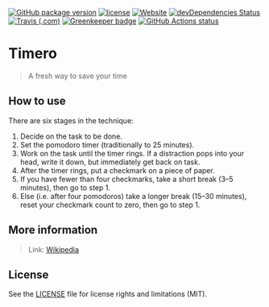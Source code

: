 [![GitHub package version](https://img.shields.io/github/package-json/v/adorade/timero.svg?color=green&logo=github)](https://github.com/adorade/timero/blob/master/package.json)
[![license](https://img.shields.io/github/license/adorade/timero.svg)](https://mit-license.org)
[![Website](https://img.shields.io/website/https/timero.adorade.ro.svg?logo=google-chrome)](https://timero.adorade.ro/)
[![devDependencies Status](https://img.shields.io/david/dev/adorade/timero.svg)](https://david-dm.org/adorade/timero?type=dev)
[![Travis (.com)](https://img.shields.io/travis/com/adorade/timero?logo=travis)](https://travis-ci.com/adorade/timero)
[![Greenkeeper badge](https://badges.greenkeeper.io/adorade/timero.svg)](https://greenkeeper.io/)
[![GitHub Actions status](https://github.com/adorade/timero/workflows/Node%20CI/badge.svg)](https://github.com/adorade/timero/actions)

# Timero

> A fresh way to save your time

## How to use

There are six stages in the technique:

1. Decide on the task to be done.
2. Set the pomodoro timer (traditionally to 25 minutes).
3. Work on the task until the timer rings. If a distraction pops into your head, write it down, but immediately get back on task.
4. After the timer rings, put a checkmark on a piece of paper.
5. If you have fewer than four checkmarks, take a short break (3–5 minutes), then go to step 1.
6. Else (i.e. after four pomodoros) take a longer break (15–30 minutes), reset your checkmark count to zero, then go to step 1.

## More information

> Link: [Wikipedia](https://en.wikipedia.org/wiki/Pomodoro_Technique)

## License

See the [LICENSE](LICENSE) file for license rights and limitations (MIT).
